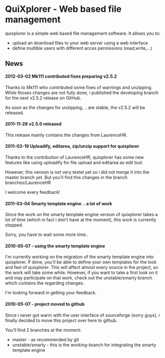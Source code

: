QuiXplorer - Web based file management
======================================

quixplorer is a simple web based file management software. It allows you to:

- upload an download files to your web server using a web interface
- define multible users with different acces permissions (read,write,...)

News
----

#### 2012-03-02 Mk111 contributed fixes preparing v2.5.2

Thanks to Mk111 who contributed some fixes of warnings and unzipping.
While thoses changes are not fully done, i published the developing branch
for the next v2.5.2 release on GitHub.

As soon as the changes for unzipping, .. are stable, the v2.5.2 will be released.

#### 2011-11-28 v2.5.0 released

This release mainly contains the changes from LaurenceHR.

#### 2011-03-19 Uploadify, editarea, zip/unzip support for quixplorer

Thanks to the contribution of LaurenceHR, quixplorer has some new features
like using uploadify for file upload and editarea as edit tool.

However, this version is not very testet yet so i did not merge it into
the master branch yet. But you'll find this changes in the branch
	branches/LaurenceHR

I welcome every feedback!

#### 2011-03-04 Smarty template engine .. a lot of work

Since the work on the smarty template engine version of quixplorer takes a lot of
time (which in fact i don't have at the moment), this work is currently stopped.

Sorry, you have to wait some more time..

#### 2010-05-07 - using the smarty template engine

I'm currently working on the migration of the smarty template engine into quixplorer.
If done, you'll be able to define your own templates for the look and feel of quixplorer.
This will affect almost every source in the project, so the work will take some while.
However, if you want to take a first look on it and may participate on that work,
check out the unstable/smarty branch which contains the regarding changes.

I'm looking forward in getting your feedback.

#### 2010-05-07 - project moved to github

Since i never got warm with the user interface of sourceforge (sorry guys), i finally decided to move this project over here to github.

You'll find 2 branches at the moment:

- master - as recommended by git 
- unstable/smarty - this is the working-branch for integrating the smarty template engine

